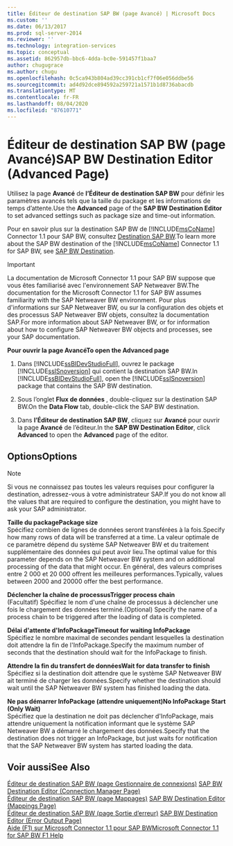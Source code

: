 ```yaml
---
title: Éditeur de destination SAP BW (page Avancé) | Microsoft Docs
ms.custom: ''
ms.date: 06/13/2017
ms.prod: sql-server-2014
ms.reviewer: ''
ms.technology: integration-services
ms.topic: conceptual
ms.assetid: 862957db-bbc6-4dda-bc0e-591457f1baa7
author: chugugrace
ms.author: chugu
ms.openlocfilehash: 0c5ca943b804ad39cc391cb1cf7f06e056ddbe56
ms.sourcegitcommit: ad4d92dce894592a259721a1571b1d8736abacdb
ms.translationtype: MT
ms.contentlocale: fr-FR
ms.lasthandoff: 08/04/2020
ms.locfileid: "87610771"
---
```

# <a name="sap-bw-destination-editor-advanced-page"></a><span data-ttu-id="d6d23-102">Éditeur de destination SAP BW (page Avancé)</span><span class="sxs-lookup"><span data-stu-id="d6d23-102">SAP BW Destination Editor (Advanced Page)</span></span>
  <span data-ttu-id="d6d23-103">Utilisez la page **Avancé** de **l’Éditeur de destination SAP BW** pour définir les paramètres avancés tels que la taille du package et les informations de temps d’attente.</span><span class="sxs-lookup"><span data-stu-id="d6d23-103">Use the **Advanced** page of the **SAP BW Destination Editor** to set advanced settings such as package size and time-out information.</span></span>  
  
 <span data-ttu-id="d6d23-104">Pour en savoir plus sur la destination SAP BW de [!INCLUDE[msCoName](../../includes/msconame-md.md)] Connector 1.1 pour SAP BW, consultez [Destination SAP BW](sap-bw-destination.md).</span><span class="sxs-lookup"><span data-stu-id="d6d23-104">To learn more about the SAP BW destination of the [!INCLUDE[msCoName](../../includes/msconame-md.md)] Connector 1.1 for SAP BW, see [SAP BW Destination](sap-bw-destination.md).</span></span>  
  
> [!IMPORTANT]  
>  <span data-ttu-id="d6d23-105">La documentation de Microsoft Connector 1.1 pour SAP BW suppose que vous êtes familiarisé avec l'environnement SAP Netweaver BW.</span><span class="sxs-lookup"><span data-stu-id="d6d23-105">The documentation for the Microsoft Connector 1.1 for SAP BW assumes familiarity with the SAP Netweaver BW environment.</span></span> <span data-ttu-id="d6d23-106">Pour plus d'informations sur SAP Netweaver BW, ou sur la configuration des objets et des processus SAP Netweaver BW objets, consultez la documentation SAP.</span><span class="sxs-lookup"><span data-stu-id="d6d23-106">For more information about SAP Netweaver BW, or for information about how to configure SAP Netweaver BW objects and processes, see your SAP documentation.</span></span>  
  
 <span data-ttu-id="d6d23-107">**Pour ouvrir la page Avancé**</span><span class="sxs-lookup"><span data-stu-id="d6d23-107">**To open the Advanced page**</span></span>  
  
1.  <span data-ttu-id="d6d23-108">Dans [!INCLUDE[ssBIDevStudioFull](../../includes/ssbidevstudiofull-md.md)], ouvrez le package [!INCLUDE[ssISnoversion](../../includes/ssisnoversion-md.md)] qui contient la destination SAP BW.</span><span class="sxs-lookup"><span data-stu-id="d6d23-108">In [!INCLUDE[ssBIDevStudioFull](../../includes/ssbidevstudiofull-md.md)], open the [!INCLUDE[ssISnoversion](../../includes/ssisnoversion-md.md)] package that contains the SAP BW destination.</span></span>  
  
2.  <span data-ttu-id="d6d23-109">Sous l’onglet **Flux de données** , double-cliquez sur la destination SAP BW.</span><span class="sxs-lookup"><span data-stu-id="d6d23-109">On the **Data Flow** tab, double-click the SAP BW destination.</span></span>  
  
3.  <span data-ttu-id="d6d23-110">Dans **l’Éditeur de destination SAP BW**, cliquez sur **Avancé** pour ouvrir la page **Avancé** de l’éditeur.</span><span class="sxs-lookup"><span data-stu-id="d6d23-110">In the **SAP BW Destination Editor**, click **Advanced** to open the **Advanced** page of the editor.</span></span>  
  
## <a name="options"></a><span data-ttu-id="d6d23-111">Options</span><span class="sxs-lookup"><span data-stu-id="d6d23-111">Options</span></span>  
  
> [!NOTE]  
>  <span data-ttu-id="d6d23-112">Si vous ne connaissez pas toutes les valeurs requises pour configurer la destination, adressez-vous à votre administrateur SAP.</span><span class="sxs-lookup"><span data-stu-id="d6d23-112">If you do not know all the values that are required to configure the destination, you might have to ask your SAP administrator.</span></span>  
  
 <span data-ttu-id="d6d23-113">**Taille du package**</span><span class="sxs-lookup"><span data-stu-id="d6d23-113">**Package size**</span></span>  
 <span data-ttu-id="d6d23-114">Spécifiez combien de lignes de données seront transférées à la fois.</span><span class="sxs-lookup"><span data-stu-id="d6d23-114">Specify how many rows of data will be transferred at a time.</span></span> <span data-ttu-id="d6d23-115">La valeur optimale de ce paramètre dépend du système SAP Netweaver BW et du traitement supplémentaire des données qui peut avoir lieu.</span><span class="sxs-lookup"><span data-stu-id="d6d23-115">The optimal value for this parameter depends on the SAP Netweaver BW system and on additional processing of the data that might occur.</span></span> <span data-ttu-id="d6d23-116">En général, des valeurs comprises entre 2 000 et 20 000 offrent les meilleures performances.</span><span class="sxs-lookup"><span data-stu-id="d6d23-116">Typically, values between 2000 and 20000 offer the best performance.</span></span>  
  
 <span data-ttu-id="d6d23-117">**Déclencher la chaîne de processus**</span><span class="sxs-lookup"><span data-stu-id="d6d23-117">**Trigger process chain**</span></span>  
 <span data-ttu-id="d6d23-118">(Facultatif) Spécifiez le nom d'une chaîne de processus à déclencher une fois le chargement des données terminé.</span><span class="sxs-lookup"><span data-stu-id="d6d23-118">(Optional) Specify the name of a process chain to be triggered after the loading of data is completed.</span></span>  
  
 <span data-ttu-id="d6d23-119">**Délai d'attente d'InfoPackage**</span><span class="sxs-lookup"><span data-stu-id="d6d23-119">**Timeout for waiting InfoPackage**</span></span>  
 <span data-ttu-id="d6d23-120">Spécifiez le nombre maximal de secondes pendant lesquelles la destination doit attendre la fin de l'InfoPackage.</span><span class="sxs-lookup"><span data-stu-id="d6d23-120">Specify the maximum number of seconds that the destination should wait for the InfoPackage to finish.</span></span>  
  
 <span data-ttu-id="d6d23-121">**Attendre la fin du transfert de données**</span><span class="sxs-lookup"><span data-stu-id="d6d23-121">**Wait for data transfer to finish**</span></span>  
 <span data-ttu-id="d6d23-122">Spécifiez si la destination doit attendre que le système SAP Netweaver BW ait terminé de charger les données.</span><span class="sxs-lookup"><span data-stu-id="d6d23-122">Specify whether the destination should wait until the SAP Netweaver BW system has finished loading the data.</span></span>  
  
 <span data-ttu-id="d6d23-123">**Ne pas démarrer InfoPackage (attendre uniquement)**</span><span class="sxs-lookup"><span data-stu-id="d6d23-123">**No InfoPackage Start (Only Wait)**</span></span>  
 <span data-ttu-id="d6d23-124">Spécifiez que la destination ne doit pas déclencher d'InfoPackage, mais attendre uniquement la notification informant que le système SAP Netweaver BW a démarré le chargement des données.</span><span class="sxs-lookup"><span data-stu-id="d6d23-124">Specify that the destination does not trigger an InfoPackage, but just waits for notification that the SAP Netweaver BW system has started loading the data.</span></span>  
  
## <a name="see-also"></a><span data-ttu-id="d6d23-125">Voir aussi</span><span class="sxs-lookup"><span data-stu-id="d6d23-125">See Also</span></span>  
 <span data-ttu-id="d6d23-126">[Éditeur de destination SAP BW &#40;page Gestionnaire de connexions&#41;](sap-bw-destination-editor-connection-manager-page.md) </span><span class="sxs-lookup"><span data-stu-id="d6d23-126">[SAP BW Destination Editor &#40;Connection Manager Page&#41;](sap-bw-destination-editor-connection-manager-page.md) </span></span>  
 <span data-ttu-id="d6d23-127">[Éditeur de destination SAP BW &#40;page Mappages&#41;](sap-bw-destination-editor-mappings-page.md) </span><span class="sxs-lookup"><span data-stu-id="d6d23-127">[SAP BW Destination Editor &#40;Mappings Page&#41;](sap-bw-destination-editor-mappings-page.md) </span></span>  
 <span data-ttu-id="d6d23-128">[Éditeur de destination SAP BW &#40;page Sortie d’erreur&#41;](sap-bw-destination-editor-error-output-page.md) </span><span class="sxs-lookup"><span data-stu-id="d6d23-128">[SAP BW Destination Editor &#40;Error Output Page&#41;](sap-bw-destination-editor-error-output-page.md) </span></span>  
 [<span data-ttu-id="d6d23-129">Aide (F1) sur Microsoft Connector 1.1 pour SAP BW</span><span class="sxs-lookup"><span data-stu-id="d6d23-129">Microsoft Connector 1.1 for SAP BW F1 Help</span></span>](../microsoft-connector-for-sap-bw-f1-help.md)  
  
  
